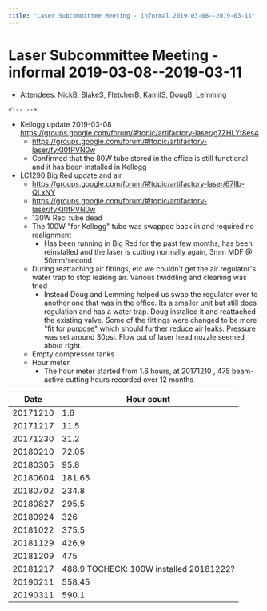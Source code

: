 ```yaml
---
title: "Laser Subcommittee Meeting - informal 2019-03-08--2019-03-11"
---
```

# Laser Subcommittee Meeting - informal 2019-03-08--2019-03-11

-   Attendees: NickB, BlakeS, FletcherB, KamilS, DougB, Lemming

```{=html}
<!-- -->
```
-   Kellogg update 2019-03-08 <https://groups.google.com/forum/#!topic/artifactory-laser/g7ZHLYt8es4>
    -   <https://groups.google.com/forum/#!topic/artifactory-laser/fyKI0fPVN0w>
    -   Confirmed that the 80W tube stored in the office is still functional and it has been installed in Kellogg
-   LC1290 Big Red update and air
    -   <https://groups.google.com/forum/#!topic/artifactory-laser/67llb-QLxNY>
    -   <https://groups.google.com/forum/#!topic/artifactory-laser/fyKI0fPVN0w>
    -   130W Reci tube dead
    -   The 100W "for Kellogg" tube was swapped back in and required no realignment
        -   Has been running in Big Red for the past few months, has been reinstalled and the laser is cutting normally again, 3mm MDF @ 50mm/second
    -   During reattaching air fittings, etc we couldn't get the air regulator's water trap to stop leaking air. Various twiddling and cleaning was tried
        -   Instead Doug and Lemming helped us swap the regulator over to another one that was in the office. Its a smaller unit but still does regulation and has a water trap. Doug installed it and reattached the existing valve. Some of the fittings were changed to be more "fit for purpose" which should further reduce air leaks. Pressure was set around 30psi. Flow out of laser head nozzle seemed about right.
    -   Empty compressor tanks
    -   Hour meter
        -   The hour meter started from 1.6 hours, at 20171210 , 475 beam-active cutting hours recorded over 12 months

| Date     | Hour count                              |
|----------|-----------------------------------------|
| 20171210 | 1.6                                     |
| 20171217 | 11.5                                    |
| 20171230 | 31.2                                    |
| 20180210 | 72.05                                   |
| 20180305 | 95.8                                    |
| 20180604 | 181.65                                  |
| 20180702 | 234.8                                   |
| 20180827 | 295.5                                   |
| 20180924 | 326                                     |
| 20181022 | 375.5                                   |
| 20181129 | 426.9                                   |
| 20181209 | 475                                     |
| 20181217 | 488.9 TOCHECK: 100W installed 20181222? |
| 20190211 | 558.45                                  |
| 20190311 | 590.1                                   |
